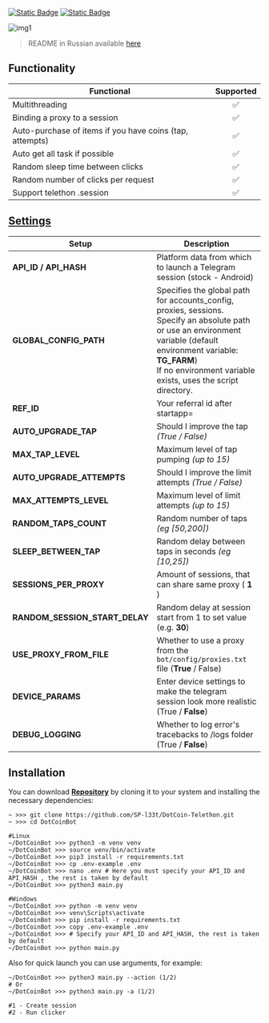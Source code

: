 [![Static Badge](https://img.shields.io/badge/Telegram-Channel-Link?style=for-the-badge&logo=Telegram&logoColor=white&logoSize=auto&color=blue)](https://t.me/+jJhUfsfFCn4zZDk0)      [![Static Badge](https://img.shields.io/badge/Telegram-Bot%20Link-Link?style=for-the-badge&logo=Telegram&logoColor=white&logoSize=auto&color=blue)](https://t.me/dotcoin_bot?start=r_525256526)


![img1](.github/images/demo.png)

> README in Russian available [here](README-RU.md)

## Functionality
| Functional                                               | Supported |
|----------------------------------------------------------|:---------:|
| Multithreading                                           |     ✅     |
| Binding a proxy to a session                             |     ✅     |
| Auto-purchase of items if you have coins (tap, attempts) |     ✅     |
| Auto get all task if possible                            |     ✅     |
| Random sleep time between clicks                         |     ✅     |
| Random number of clicks per request                      |     ✅     |
| Support telethon .session                                |     ✅     |


## [Settings](https://github.com/SudoLite/DotCoinBot/blob/main/.env-example)
| Setup                          | Description                                                                                                                                                                                                                                   |
|--------------------------------|-----------------------------------------------------------------------------------------------------------------------------------------------------------------------------------------------------------------------------------------------|
| **API_ID / API_HASH**          | Platform data from which to launch a Telegram session (stock - Android)                                                                                                                                                                       |
| **GLOBAL_CONFIG_PATH**         | Specifies the global path for accounts_config, proxies, sessions. <br/>Specify an absolute path or use an environment variable (default environment variable: **TG_FARM**) <br/>If no environment variable exists, uses the script directory. |
| **REF_ID**                     | Your referral id after startapp=                                                                                                                                                                                                              |
| **AUTO_UPGRADE_TAP**           | Should I improve the tap _(True / False)_                                                                                                                                                                                                     |
| **MAX_TAP_LEVEL**              | Maximum level of tap pumping _(up to 15)_                                                                                                                                                                                                     |
| **AUTO_UPGRADE_ATTEMPTS**      | Should I improve the limit attempts _(True / False)_                                                                                                                                                                                          |
| **MAX_ATTEMPTS_LEVEL**         | Maximum level of limit attempts _(up to 15)_                                                                                                                                                                                                  |
| **RANDOM_TAPS_COUNT**          | Random number of taps _(eg [50,200])_                                                                                                                                                                                                         |
| **SLEEP_BETWEEN_TAP**          | Random delay between taps in seconds _(eg [10,25])_                                                                                                                                                                                           |
| **SESSIONS_PER_PROXY**         | Amount of sessions, that can share same proxy ( **1** )                                                                                                                                                                                       |
| **RANDOM_SESSION_START_DELAY** | Random delay at session start from 1 to set value (e.g. **30**)                                                                                                                                                                               |
| **USE_PROXY_FROM_FILE**        | Whether to use a proxy from the `bot/config/proxies.txt` file (**True** / False)                                                                                                                                                              |
| **DEVICE_PARAMS**              | Enter device settings to make the telegram session look more realistic  (True / **False**)                                                                                                                                                    |
| **DEBUG_LOGGING**              | Whether to log error's tracebacks to /logs folder (True / **False**)                                                                                                                                                                          |

## Installation
You can download [**Repository**](https://github.com/SP-l33t/DotCoin-Telethon) by cloning it to your system and installing the necessary dependencies:
```shell
~ >>> git clone https://github.com/SP-l33t/DotCoin-Telethon.git
~ >>> cd DotCoinBot

#Linux
~/DotCoinBot >>> python3 -m venv venv
~/DotCoinBot >>> source venv/bin/activate
~/DotCoinBot >>> pip3 install -r requirements.txt
~/DotCoinBot >>> cp .env-example .env
~/DotCoinBot >>> nano .env # Here you must specify your API_ID and API_HASH , the rest is taken by default
~/DotCoinBot >>> python3 main.py

#Windows
~/DotCoinBot >>> python -m venv venv
~/DotCoinBot >>> venv\Scripts\activate
~/DotCoinBot >>> pip install -r requirements.txt
~/DotCoinBot >>> copy .env-example .env
~/DotCoinBot >>> # Specify your API_ID and API_HASH, the rest is taken by default
~/DotCoinBot >>> python main.py
```

Also for quick launch you can use arguments, for example:
```shell
~/DotCoinBot >>> python3 main.py --action (1/2)
# Or
~/DotCoinBot >>> python3 main.py -a (1/2)

#1 - Create session
#2 - Run clicker
```
